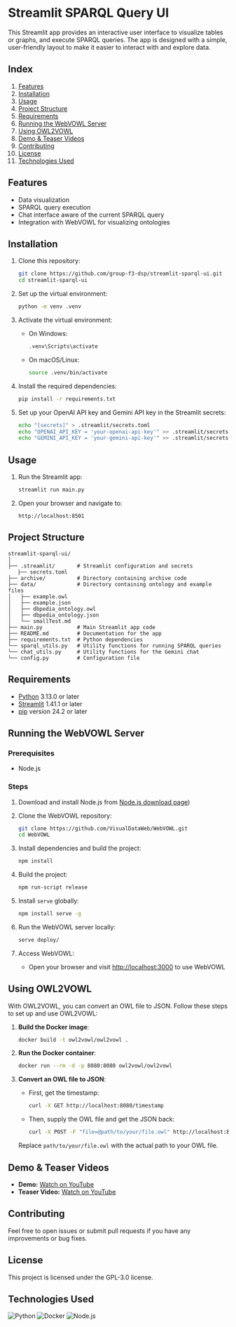 # Streamlit SPARQL Query UI
This Streamlit app provides an interactive user interface to visualize tables or graphs, and execute SPARQL queries. The app is designed with a simple, user-friendly layout to make it easier to interact with and explore data.

## Index
1. [Features](#features)  
2. [Installation](#installation)  
3. [Usage](#usage)  
4. [Project Structure](#project-structure)  
5. [Requirements](#requirements)  
6. [Running the WebVOWL Server](#running-the-webvowl-server)  
7. [Using OWL2VOWL](#using-owl2vowl)  
8. [Demo & Teaser Videos](#demo--teaser-videos)  
9. [Contributing](#contributing)  
10. [License](#license)  
11. [Technologies Used](#technologies-used)  

## Features
- Data visualization
- SPARQL query execution
- Chat interface aware of the current SPARQL query
- Integration with WebVOWL for visualizing ontologies

## Installation
1. Clone this repository:
   ```bash
   git clone https://github.com/group-f3-dsp/streamlit-sparql-ui.git
   cd streamlit-sparql-ui
   ```

2. Set up the virtual environment:
   ```bash
   python -m venv .venv
   ```

3. Activate the virtual environment:
   - On Windows:
     ```bash
     .venv\Scripts\activate
     ```
   - On macOS/Linux:
     ```bash
     source .venv/bin/activate
     ```

4. Install the required dependencies:
   ```bash
   pip install -r requirements.txt
   ```

5. Set up your OpenAI API key and Gemini API key in the Streamlit secrets:
   ```sh
   echo "[secrets]" > .streamlit/secrets.toml
   echo "OPENAI_API_KEY = 'your-openai-api-key'" >> .streamlit/secrets.toml
   echo "GEMINI_API_KEY = 'your-gemini-api-key'" >> .streamlit/secrets.toml
   ```

## Usage
1. Run the Streamlit app:
   ```bash
   streamlit run main.py
   ```

2. Open your browser and navigate to:
   ```
   http://localhost:8501
   ```

## Project Structure
```plaintext
streamlit-sparql-ui/
│
├── .streamlit/       # Streamlit configuration and secrets
   ├── secrets.toml
├── archive/          # Directory containing archive code
├── data/             # Directory containing ontology and example files
│   ├── example.owl
│   ├── example.json
│   ├── dbpedia_ontology.owl
│   ├── dbpedia_ontology.json
│   └── smallTest.md
├── main.py           # Main Streamlit app code
├── README.md         # Documentation for the app
├── requirements.txt  # Python dependencies
└── sparql_utils.py   # Utility functions for running SPARQL queries
└── chat_utils.py     # Utility functions for the Gemini chat
└── config.py         # Configuration file
```

## Requirements
- [Python](https://python.org/downloads) 3.13.0 or later
- [Streamlit](https://docs.streamlit.io/get-started/installation) 1.41.1 or later
- [pip](https://pypi.org/project/pip/) version 24.2 or later

## Running the WebVOWL Server

### Prerequisites
- Node.js

### Steps
1. Download and install Node.js from [Node.js download page](https://nodejs.org/en/download))

2. Clone the WebVOWL repository:
   ```bash
   git clone https://github.com/VisualDataWeb/WebVOWL.git
   cd WebVOWL
   ```

3. Install dependencies and build the project:
   ```bash
   npm install
   ```

4. Build the project:
   ```bash
   npm run-script release
   ```

5. Install `serve` globally:
   ```bash
   npm install serve -g
   ```

6. Run the WebVOWL server locally:
   ```bash
   serve deploy/
   ```

7. Access WebVOWL:
   - Open your browser and visit [http://localhost:3000](http://localhost:3000) to use WebVOWL

## Using OWL2VOWL

With OWL2VOWL, you can convert an OWL file to JSON. Follow these steps to set up and use OWL2VOWL:

1. **Build the Docker image**:
    ```sh
    docker build -t owl2vowl/owl2vowl .
    ```

2. **Run the Docker container**:
    ```sh
    docker run --rm -d -p 8080:8080 owl2vowl/owl2vowl
    ```

3. **Convert an OWL file to JSON**:
    - First, get the timestamp:
        ```sh
        curl -X GET http://localhost:8080/timestamp
        ```

    - Then, supply the OWL file and get the JSON back:
        ```sh
        curl -X POST -F "file=@path/to/your/file.owl" http://localhost:8080/convert
        ```

    Replace `path/to/your/file.owl` with the actual path to your OWL file.

## Demo & Teaser Videos  
- **Demo:** [Watch on YouTube](https://www.youtube.com/watch?v=vCWAt28lWco)  
- **Teaser Video:** [Watch on YouTube](https://www.youtube.com/watch?v=54dnWl3IyiM)

## Contributing

Feel free to open issues or submit pull requests if you have any improvements or bug fixes.

## License

This project is licensed under the GPL-3.0 license.

## Technologies Used

![Python](https://skillicons.dev/icons?i=python)
![Docker](https://skillicons.dev/icons?i=docker)
![Node.js](https://skillicons.dev/icons?i=nodejs)
